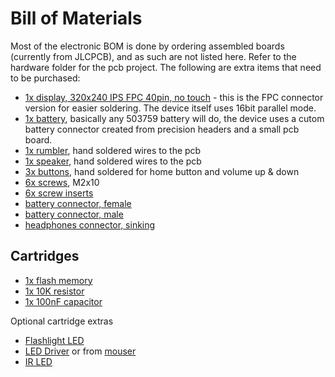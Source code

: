 # Bill of Materials

Most of the electronic BOM is done by ordering assembled boards (currently from JLCPCB), and as such are not listed here. Refer to the hardware folder for the pcb project. The following are extra items that need to be purchased:

- [1x display, 320x240 IPS FPC 40pin, no touch](https://www.aliexpress.com/item/1005004629215040.html?pdp_npi=4%40dis%21CZK%21CZK%208.90%21CZK%208.90%21%21%210.36%210.36%21%402103891017375828457015857e954c%2112000035688288567%21sh%21CZ%213305825785%21X&spm=a2g0o.store_pc_allItems_or_groupList.new_all_items_2007508297226.1005004629215040) - this is the FPC connector version for easier soldering. The device itself uses 16bit parallel mode. 
- [1x battery](https://www.tme.eu/cz/details/accu-lp503759_cl/akumulatory/cellevia-batteries/l503759/), basically any 503759 battery will do, the device uses a cutom battery connector created from precision headers and a small pcb board.
- [1x rumbler](https://cz.mouser.com/ProductDetail/DFRobot/FIT0774?qs=ljCeji4nMDmZzIiC0gR9iA%3D%3D), hand soldered wires to the pcb
- [1x speaker](), hand soldered wires to the pcb
- [3x buttons](https://cz.mouser.com/ProductDetail/Omron-Electronics/B3U-3000P-B?qs=AO7BQMcsEu4JAdtnbsGArA%3D%3D), hand soldered for home button and volume up & down
- [6x screws](https://www.nerezka.cz/sroub-m-2-x-4-din-965tx-a2), M2x10
- [6x screw inserts](https://www.prusa3d.com/product/threaded-inserts-m2-short-100-pcs/) 
- [battery connector, female](https://www.tme.eu/cz/en/details/ds1002-01-1x16r13/pin-headers/connfly/ds1002-01-1-16r13/)
- [battery connector, male](https://www.gme.cz/v/1498961/connfly-prs132g-v12-kolikova-lista)
- [headphones connector, sinking](https://cz.mouser.com/ProductDetail/490-SJ-43504-SMT-TR)

## Cartridges

- [1x flash memory]()
- [1x 10K resistor]()
- [1x 100nF capacitor]()

Optional cartridge extras

- [Flashlight LED](https://www.tme.eu/cz/details/hl-as2835-3cpct-ww/vykonove-diody-led-emiter/hongli-zhihui/hl-as-2835h466w-3c-s1-08l-pct-hr3/)
- [LED Driver](https://www.tme.eu/cz/details/ap2502ktr-g1/stabilizator-napeti-obvody-dc-dc/diodes-incorporated/) or from [mouser](https://cz.mouser.com/ProductDetail/Diodes-Incorporated/AP2502KTR-G1)
- [IR LED](https://www.tme.eu/cz/details/ir204c_h16_l10/infracervene-diody-led/everlight/)
